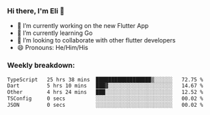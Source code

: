 ### Hi there, I'm Eli 👋
- 🔭 I’m currently working on the new Flutter App
- 🌱 I’m currently learning Go
- 🦄 I’m looking to collaborate with other flutter developers
- 😄 Pronouns: He/Him/His

### Weekly breakdown:
<!--START_SECTION:waka-->

```txt
TypeScript   25 hrs 38 mins  ██████████████████▒░░░░░░   72.75 %
Dart         5 hrs 10 mins   ███▓░░░░░░░░░░░░░░░░░░░░░   14.67 %
Other        4 hrs 24 mins   ███░░░░░░░░░░░░░░░░░░░░░░   12.52 %
TSConfig     0 secs          ░░░░░░░░░░░░░░░░░░░░░░░░░   00.02 %
JSON         0 secs          ░░░░░░░░░░░░░░░░░░░░░░░░░   00.02 %
```

<!--END_SECTION:waka-->
